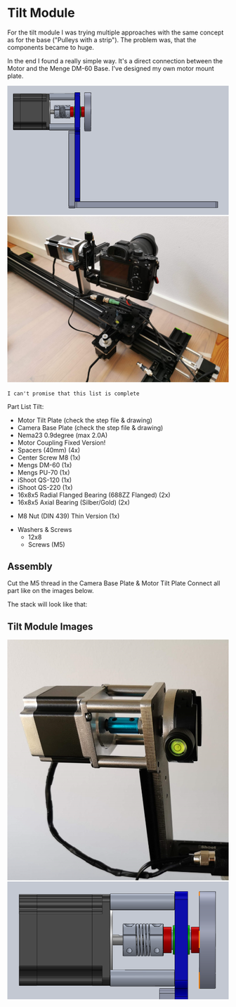 # Tilt Module

For the tilt module I was trying multiple approaches with the same concept as for the base ("Pulleys with a strip"). The problem was, that the components became to huge.

In the end I found a really simple way. It's a direct connection between the Motor and the Menge DM-60 Base. I've designed my own motor mount plate.

![alt text](https://github.com/JoJ123/Camera-Motion-Slider/blob/master/Hardware/Tilt%20Module/images/Tilt1.png?raw=true)
![alt text](https://github.com/JoJ123/Camera-Motion-Slider/blob/master/Hardware/Tilt%20Module/images/Tilt2.jpg?raw=true)

```
I can't promise that this list is complete
```

Part List Tilt:
* Motor Tilt Plate (check the step file & drawing)
* Camera Base Plate (check the step file & drawing)
* Nema23 0.9degree (max 2.0A)
* Motor Coupling Fixed Version! 
* Spacers (40mm) (4x)
* Center Screw M8 (1x)
* Mengs DM-60 (1x)
* Mengs PU-70 (1x)
* iShoot QS-120 (1x)
* iShoot QS-220 (1x)
* 16x8x5 Radial Flanged Bearing (688ZZ Flanged) (2x)
* 16x8x5 Axial Bearing (Silber/Gold) (2x)
+ M8 Nut (DIN 439) Thin Version (1x)
* Washers & Screws
  * 12x8
  * Screws (M5)

## Assembly
Cut the M5 thread in the Camera Base Plate & Motor Tilt Plate
Connect all part like on the images below.

The stack will look like that:



## Tilt Module Images
![alt text](https://github.com/JoJ123/Camera-Motion-Slider/blob/master/Hardware/Tilt%20Module/images/Tilt3.jpg?raw=true)
![alt text](https://github.com/JoJ123/Camera-Motion-Slider/blob/master/Hardware/Tilt%20Module/images/Tilt4.png?raw=true)
